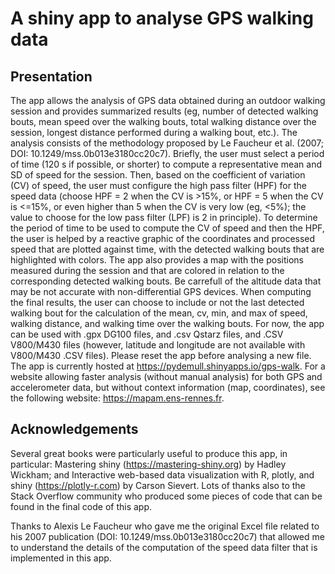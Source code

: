 # A shiny app to analyse GPS walking data
## Presentation
The app allows the analysis of GPS data obtained during an outdoor walking session and provides summarized results (eg, number of detected walking bouts, mean speed over the walking bouts, total walking  distance over the session, longest distance performed during a walking bout, etc.). The analysis consists of the methodology  proposed by Le Faucheur et al. (2007; DOI: 10.1249/mss.0b013e3180cc20c7). Briefly, the user must select a period of time (120 s if possible, or shorter)  to compute a representative mean and SD of speed for the session. Then, based on the coefficient of variation (CV) of speed, the user must configure the high pass filter (HPF) for the speed data (choose HPF = 2 when the CV is >15%, or HPF = 5 when the CV is <=15%, or even higher than 5 when the CV is very low (eg, <5%); the value to choose for the low pass filter (LPF) is 2 in principle). To determine the period of time to be used to compute the CV of speed and then the HPF, the user is helped by a reactive graphic of the coordinates and processed speed that are plotted against time, with the detected walking bouts  that are highlighted with colors. The app also provides a map with the positions measured during the session and that are colored in relation to the corresponding detected walking bouts. Be carrefull of the altitude data that may be not accurate with non-differential GPS devices. When computing the final results, the user can choose to include or not the last detected walking bout for the calculation of the mean, cv, min, and max of speed, walking distance, and walking time over the walking bouts. For now, the app can be used with .gpx DG100 files, and .csv Qstarz files, and .CSV V800/M430 files (however, latitude and longitude are not available with V800/M430 .CSV files). Please reset the app before analysing a new file. The app is currently hosted at https://pydemull.shinyapps.io/gps-walk. For a website allowing faster analysis (without manual analysis) for both GPS and accelerometer data, but without context information (map, coordinates), see the following website: https://mapam.ens-rennes.fr.

## Acknowledgements
Several great books were particularly useful to produce this app, in particular: Mastering shiny (https://mastering-shiny.org) by Hadley Wickham; and Interactive web-based data visualization with R, plotly, and shiny (https://plotly-r.com) by Carson Sievert. Lots of thanks also to the Stack Overflow community who produced some pieces of code that can be found in the final code of this app.

Thanks to Alexis Le Faucheur who gave me the original Excel file related to his 2007 publication (DOI: 10.1249/mss.0b013e3180cc20c7) that allowed me to understand the details of the computation of the speed data filter that is implemented in this app.